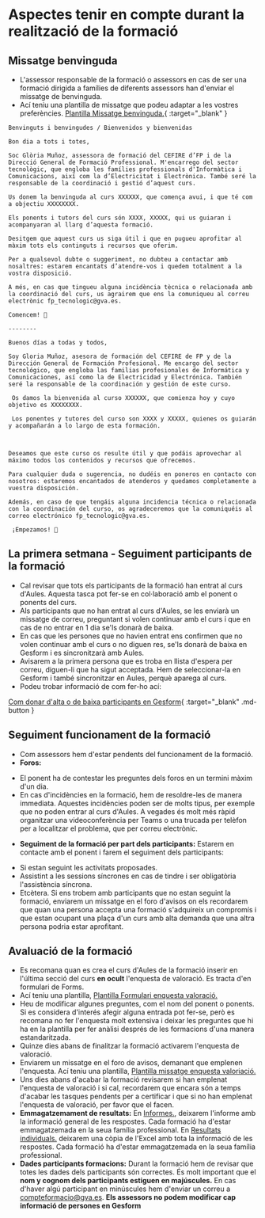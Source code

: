 # Aspectes tenir en compte durant la realització de la formació

## Missatge benvinguda

* L'assessor responsable de la formació o assessors en cas de ser una formació dirigida a famílies de diferents assessors han d'enviar el missatge de benvinguda.
* Ací teniu una plantilla de missatge que podeu adaptar a les vostres preferències. [Plantilla Missatge benvinguda.](https://gvaedu.sharepoint.com/:w:/r/sites/Section_46402871-C/Documentos%20compartidos/CEFIRE%20FP%2025-26/DOCUMENTACI%C3%93N%20PARA%20EDICIONES/PLANTILLAS/FORMACIONES/Mensaje%20Bienvenida%20formaciones.docx?d=we38bd6f828d44580acceea7f0183e9f0&csf=1&web=1&e=zt7r9w){ :target="_blank" }

```
Benvinguts i benvingudes / Bienvenidos y bienvenidas 

Bon dia a tots i totes, 

Soc Glòria Muñoz, assessora de formació del CEFIRE d’FP i de la Direcció General de Formació Professional. M'encarrego del sector tecnològic, que engloba les famílies professionals d'Informàtica i Comunicacions, així com la d’Electricitat i Electrònica. També seré la responsable de la coordinació i gestió d’aquest curs. 

Us donem la benvinguda al curs XXXXXX, que comença avui, i que té com a objectiu XXXXXXXX. 

Els ponents i tutors del curs són XXXX, XXXXX, qui us guiaran i acompanyaran al llarg d’aquesta formació. 

Desitgem que aquest curs us siga útil i que en pugueu aprofitar al màxim tots els continguts i recursos que oferim. 

Per a qualsevol dubte o suggeriment, no dubteu a contactar amb nosaltres: estarem encantats d’atendre-vos i quedem totalment a la vostra disposició. 

A més, en cas que tingueu alguna incidència tècnica o relacionada amb la coordinació del curs, us agrairem que ens la comuniqueu al correu electrònic fp_tecnologic@gva.es. 

Comencem! 💪 

-------- 

Buenos días a todas y todos, 

Soy Gloria Muñoz, asesora de formación del CEFIRE de FP y de la Dirección General de Formación Profesional. Me encargo del sector tecnológico, que engloba las familias profesionales de Informática y Comunicaciones, así como la de Electricidad y Electrónica. También seré la responsable de la coordinación y gestión de este curso. 

 Os damos la bienvenida al curso XXXXXX, que comienza hoy y cuyo objetivo es XXXXXXXX. 

 Los ponentes y tutores del curso son XXXX y XXXXX, quienes os guiarán y acompañarán a lo largo de esta formación. 

  

Deseamos que este curso os resulte útil y que podáis aprovechar al máximo todos los contenidos y recursos que ofrecemos.  

Para cualquier duda o sugerencia, no dudéis en poneros en contacto con nosotros: estaremos encantados de atenderos y quedamos completamente a vuestra disposición.  

Además, en caso de que tengáis alguna incidencia técnica o relacionada con la coordinación del curso, os agradeceremos que la comuniquéis al correo electrónico fp_tecnologic@gva.es. 

 ¡Empezamos! 💪 
```


## La primera setmana - Seguiment participants de la formació

* Cal revisar que tots els participants de la formació han entrat al curs d'Aules. Aquesta tasca pot fer-se en col·laboració amb el ponent o ponents del curs.
* Als participants que no han entrat al curs d'Aules, se les enviarà un missatge de correu, preguntant si volen continuar amb el curs i que en cas de no entrar en 1 dia se'ls donarà de baixa.
* En cas que les persones que no havien entrat ens confirmen que no volen continuar amb el curs o no diguen res, se'ls donarà de baixa en Gesform i es sincronitzarà amb Aules.
* Avisarem a la primera persona que es troba en llista d'espera per correu, diguen-li que ha sigut acceptada. Hem de seleccionar-la en Gesform i també sincronitzar en Aules, perquè aparega al curs.
* Podeu trobar informació de com fer-ho ací:
  
[Com donar d'alta o de baixa participants en Gesform](alta_formacion.md#baixes-i-altes-curs){ :target="_blank" .md-button }

## Seguiment funcionament de la formació

* Com assessors hem d'estar pendents del funcionament de la formació.
* **Foros:** 
- El ponent ha de contestar les preguntes dels foros en un termini màxim d'un dia.
- En cas d'incidències en la formació, hem de resoldre-les de manera immediata. Aquestes incidències poden ser de molts tipus, per exemple que no poden entrar al curs d'Aules. A vegades és molt més ràpid organitzar una videoconferència per Teams o una trucada per telèfon per a localitzar el problema, que per correu electrònic.
* **Seguiment de la formació per part dels participants:**
Estarem en contacte amb el ponent i farem el seguiment dels participants:
- Si estan seguint les activitats proposades.
- Assistint a les sessions síncrones en cas de tindre i ser obligatòria l'assistència síncrona.
- Etcètera.
Si ens trobem amb participants que no estan seguint la formació, enviarem un missatge en el foro d'avisos on els recordarem que quan una persona accepta una formació s'adquireix un compromís i que estan ocupant una plaça d'un curs amb alta demanda que una altra persona podria estar aprofitant.

## Avaluació de la formació

- Es recomana quan es crea el curs d'Aules de la formació inserir en l'última secció del curs **en ocult** l'enquesta de valoració. Es tracta d'en formulari de Forms.
- Ací teniu una plantilla, [Plantilla Formulari enquesta valoració.](https://gvaedu.sharepoint.com/:u:/r/sites/Section_46402871-C/Documentos%20compartidos/CEFIRE%20FP%2025-26/PLANTILLAS/FORMACIONES/Plantilla.encuesta.valoracion.url?csf=1&web=1&e=kpkx1t)
- Heu de modificar algunes preguntes, com el nom del ponent o ponents. Si es considera d'interés afegir alguna entrada pot fer-se, però es recomana no fer l'enquesta molt extensiva i deixar les preguntes que hi ha en la plantilla per fer anàlisi després de les formacions d'una manera estandaritzada.
- Quinze dies abans de finalitzar la formació activarem l'enquesta de valoració.
- Enviarem un missatge en el foro de avisos, demanant que emplenen l'enquesta.  Ací teniu una plantilla, [Plantilla missatge enquesta valoriació.](https://gvaedu.sharepoint.com/:w:/r/sites/Section_46402871-C/Documentos%20compartidos/CEFIRE%20FP%2025-26/DOCUMENTACI%C3%93N%20PARA%20EDICIONES/PLANTILLAS/FORMACIONES/Mensaje%20encuesta%20de%20valoraci%C3%B3n.docx?d=w66cea7e70ce24dd4bc3f9add0328c552&csf=1&web=1&e=Y5OlpR)
- Uns dies abans d'acabar la formació revisarem si han emplenat l'enquesta de valoració i si cal, recordarem que encara són a temps d'acabar les tasques pendents per a certificar i que si no han emplenat l'enquesta de valoració, per favor que el facen.
- **Emmagatzemament de resultats:**
En [Informes.](https://gvaedu.sharepoint.com/:f:/r/sites/Section_46402871-C/Documentos%20compartidos/CEFIRE%20FP%2025-26/CARPETAS%20DOC%20CURSOS/ENCUESTAS%20DE%20VALORACI%C3%93N/INFORMES?csf=1&web=1&e=6x9rAF), deixarem l'informe amb la informació general de les respostes. Cada formació ha d'estar emmagatzemada en la seua família professional.
En [Resultats individuals.](https://gvaedu.sharepoint.com/:f:/r/sites/Section_46402871-C/Documentos%20compartidos/CEFIRE%20FP%2025-26/CARPETAS%20DOC%20CURSOS/ENCUESTAS%20DE%20VALORACI%C3%93N/RESULTATS%20INDIVIDUALS?csf=1&web=1&e=iWWf82) deixarem una còpia de l'Excel amb tota la informació de les respostes. Cada formació ha d'estar emmagatzemada en la seua família professional.
- **Dades participants formacions:**
Durant la formació hem de revisar que totes les dades dels participants són correctes. És molt important que el **nom y cognom dels participants estiguen en majúscules.** En cas d'haver algú participant en minúscules hem d'enviar un correu a compteformacio@gva.es. **Els assessors no podem modificar cap informació de persones en Gesform**




